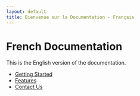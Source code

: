 ```yaml
---
layout: default
title: Bienvenue sur la Documentation - Français
---
```


# French Documentation

This is the English version of the documentation.

- [Getting Started](/fr/getting-started/)
- [Features](/fr/features/)
- [Contact Us](/fr/contact-us/)
